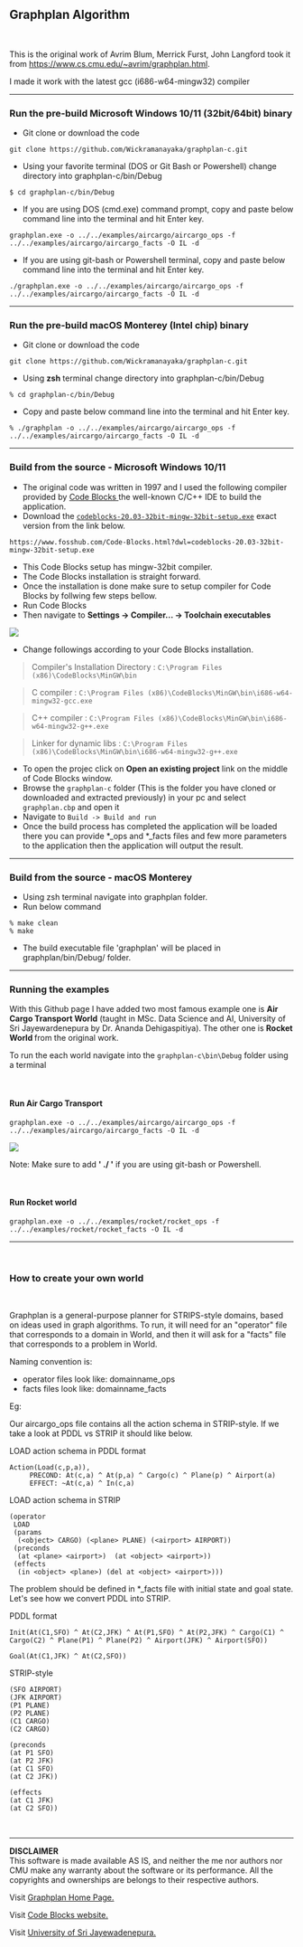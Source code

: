 ## Graphplan Algorithm ##

<br>

This is the original work of  Avrim Blum, Merrick Furst, John Langford took it from https://www.cs.cmu.edu/~avrim/graphplan.html.

I made it work with the latest gcc (i686-w64-mingw32) compiler 

<hr>

### Run the pre-build Microsoft Windows 10/11 (32bit/64bit) binary ###

* Git clone or download the code
```
git clone https://github.com/Wickramanayaka/graphplan-c.git
```

* Using your favorite terminal (DOS or Git Bash or Powershell) change directory into graphplan-c/bin/Debug
```
$ cd graphplan-c/bin/Debug
```
* If you are using DOS (cmd.exe) command prompt, copy and paste below command line into the terminal and hit Enter key.
```
graphplan.exe -o ../../examples/aircargo/aircargo_ops -f ../../examples/aircargo/aircargo_facts -O IL -d
```
* If you are using git-bash or Powershell terminal, copy and paste below command line into the terminal and hit Enter key.
```
./graphplan.exe -o ../../examples/aircargo/aircargo_ops -f ../../examples/aircargo/aircargo_facts -O IL -d
```
<hr>

### Run the pre-build macOS Monterey (Intel chip) binary ###

* Git clone or download the code
```
git clone https://github.com/Wickramanayaka/graphplan-c.git
```

* Using <b>zsh</b> terminal change directory into graphplan-c/bin/Debug
```
% cd graphplan-c/bin/Debug
```
* Copy and paste below command line into the terminal and hit Enter key.
```
% ./graphplan -o ../../examples/aircargo/aircargo_ops -f ../../examples/aircargo/aircargo_facts -O IL -d
```

<hr>

### Build from the source - Microsoft Windows 10/11 ###

* The original code was written in 1997 and I used the following compiler provided by <a href="https://www.codeblocks.org/downloads/binaries/">Code Blocks </a> the well-known C/C++ IDE to build the application.
* Download the <a href='https://www.fosshub.com/Code-Blocks.html?dwl=codeblocks-20.03-32bit-mingw-32bit-setup.exe'>``` codeblocks-20.03-32bit-mingw-32bit-setup.exe ```</a> exact version from the link below.
```
https://www.fosshub.com/Code-Blocks.html?dwl=codeblocks-20.03-32bit-mingw-32bit-setup.exe
```
* This Code Blocks setup has mingw-32bit compiler.
* The Code Blocks installation is straight forward.
* Once the installation is done make sure to setup compiler for Code Blocks by follwing few steps bellow.
* Run Code Blocks
* Then navigate to <b> Settings -> Compiler... -> Toolchain executables</b>

<img src='./img/compiler.jpg'>

* Change followings according to your Code Blocks installation.

> Compiler's Installation Directory : ``` C:\Program Files (x86)\CodeBlocks\MinGW\bin ```

> C compiler : ``` C:\Program Files (x86)\CodeBlocks\MinGW\bin\i686-w64-mingw32-gcc.exe ```

> C++ compiler : ``` C:\Program Files (x86)\CodeBlocks\MinGW\bin\i686-w64-mingw32-g++.exe ```

> Linker for dynamic libs : ``` C:\Program Files (x86)\CodeBlocks\MinGW\bin\i686-w64-mingw32-g++.exe ```

* To open the projec click on <b>Open an existing project</b> link on the middle of Code Blocks window.
* Browse the ``` graphplan-c ``` folder (This is the folder you have cloned or downloaded and extracted previously) in your pc and select ``` graphplan.cbp ``` and open it
* Navigate to ``` Build -> Build and run ```
* Once the build process has completed the application will be loaded there you can provide *_ops and *_facts files and few more parameters to the application then the application will output the result.

<hr>

### Build from the source - macOS Monterey ###

* Using zsh terminal navigate into graphplan folder.
* Run below command
```
% make clean
% make
```
* The build executable file 'graphplan' will be placed in graphplan/bin/Debug/ folder.

<hr>

### Running the examples ###
With this Github page I have added two most famous example one is <b>Air Cargo Transport World</b> (taught in MSc. Data Science and AI, University of Sri Jayewardenepura by Dr. Ananda Dehigaspitiya). The other one is <b> Rocket World </b> from the original work.

To run the each world navigate into the ``` graphplan-c\bin\Debug ``` folder using  a terminal

<br>

#### Run Air Cargo Transport ####

``` graphplan.exe -o ../../examples/aircargo/aircargo_ops -f ../../examples/aircargo/aircargo_facts -O IL -d ```

<img src="img/terminal.jpg">

Note: Make sure to add <b>' ./ '</b> if you are using git-bash or Powershell.

<br>

#### Run Rocket world ####

``` graphplan.exe -o ../../examples/rocket/rocket_ops -f ../../examples/rocket/rocket_facts -O IL -d ```

<hr>
<br>

### How to create your own world ###

<br>

Graphplan is a general-purpose planner for STRIPS-style domains, based on ideas used in graph algorithms.
To run, it will need for an "operator" file that corresponds to a domain in World, and then it will ask for a
"facts" file that corresponds to a problem in World.  

Naming convention is:

* operator files look like: domainname_ops
* facts files look like: domainname_facts

Eg:

Our aircargo_ops file contains all the action schema in STRIP-style. If we take a look at PDDL vs STRIP it should like below.

LOAD action schema in PDDL format

```
Action(Load(c,p,a)),
     PRECOND: At(c,a) ^ At(p,a) ^ Cargo(c) ^ Plane(p) ^ Airport(a) 
     EFFECT: ~At(c,a) ^ In(c,a)
```

LOAD action schema in STRIP

```
(operator
 LOAD
 (params
  (<object> CARGO) (<plane> PLANE) (<airport> AIRPORT))
 (preconds 
  (at <plane> <airport>)  (at <object> <airport>))
 (effects 
  (in <object> <plane>) (del at <object> <airport>)))
```

The problem should be defined in *_facts file with initial state and goal state. Let's see how we convert PDDL into STRIP.

PDDL format

```
Init(At(C1,SFO) ^ At(C2,JFK) ^ At(P1,SFO) ^ At(P2,JFK) ^ Cargo(C1) ^ Cargo(C2) ^ Plane(P1) ^ Plane(P2) ^ Airport(JFK) ^ Airport(SFO))

Goal(At(C1,JFK) ^ At(C2,SFO))
```

STRIP-style

```
(SFO AIRPORT)
(JFK AIRPORT)
(P1 PLANE)
(P2 PLANE)
(C1 CARGO)
(C2 CARGO)

(preconds
(at P1 SFO)
(at P2 JFK)
(at C1 SFO)
(at C2 JFK))

(effects
(at C1 JFK)
(at C2 SFO))
```

<br>
<hr>
<b>DISCLAIMER</b><br>
This software is made available AS IS, and neither the me nor authors nor CMU make any warranty about the software or its performance. All the copyrights and ownerships are belongs to their respective authors.

<br> 

Visit <a href='https://www.cs.cmu.edu/~avrim/graphplan.html'>Graphplan Home Page.</a>

Visit <a href='https://www.codeblocks.org'>Code Blocks website.</a>

Visit <a href='https://www.sjp.ac.lk/'>University of Sri Jayewadenepura.</a>